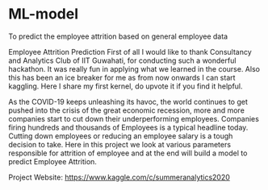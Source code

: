 # ML-model
To predict the employee attrition based on general employee data

Employee Attrition Prediction
First of all I would like to thank Consultancy and Analytics Club of IIT Guwahati, for conducting such a wonderful hackathon. It was really fun in applying what we learned in the course. Also this has been an ice breaker for me as from now onwards I can start kaggling. Here I share my first kernel, do upvote it if you find it helpful.

As the COVID-19 keeps unleashing its havoc, the world continues to get pushed into the crisis of the great economic recession, more and more companies start to cut down their underperforming employees. Companies firing hundreds and thousands of Employees is a typical headline today. Cutting down employees or reducing an employee salary is a tough decision to take. Here in this project we look at various parameters responsible for attrition of employee and at the end will build a model to predict Employee Attrition.

Project Website:
https://www.kaggle.com/c/summeranalytics2020
